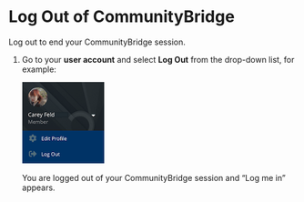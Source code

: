 # Log Out of CommunityBridge
Log out to end your CommunityBridge session.

1. Go to your **user account** and select **Log Out** from the drop-down list, for example:

   ![Log Out](imgs/LFX-Profile-Options.png)

   You are logged out of your CommunityBridge session and “Log me in” appears.